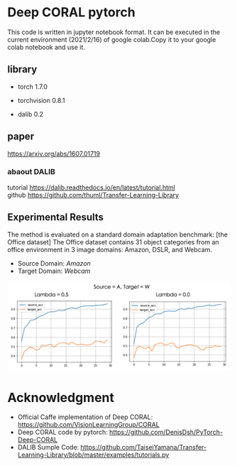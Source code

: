 # Deep CORAL pytorch
This code is written in jupyter notebook format. It can be executed in the current environment (2021/2/16) of google colab.Copy it to your google colab notebook and use it.

## library
- torch 1.7.0  
- torchvision 0.8.1

- dalib 0.2

## paper
https://arxiv.org/abs/1607.01719

### abaout DALIB
tutorial  https://dalib.readthedocs.io/en/latest/tutorial.html  
github https://github.com/thuml/Transfer-Learning-Library 

## Experimental Results
The method is evaluated on a standard domain adaptation benchmark: [the Office dataset]
The Office dataset contains 31 object categories from an office environment in 3 image domains: Amazon, DSLR, and Webcam.

- Source Domain: *Amazon*  
- Target Domain: *Webcam*

![test acc](./plot.png)


# Acknowledgment
- Official Caffe implementation of Deep CORAL: https://github.com/VisionLearningGroup/CORAL
- Deep CORAL code by pytorch: https://github.com/DenisDsh/PyTorch-Deep-CORAL
- DALIB Sumple Code: https://github.com/TaiseiYamana/Transfer-Learning-Library/blob/master/examples/tutorials.py


